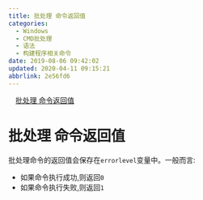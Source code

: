 ```yaml
---
title: 批处理 命令返回值
categories: 
  - Windows
  - CMD批处理
  - 语法
  - 构建程序相关命令
date: 2019-08-06 09:42:02
updated: 2020-04-11 09:15:21
abbrlink: 2e56fd6
---
```

<div id='my_toc'><a href="/blog/2e56fd6/#批处理-命令返回值" class="header_1">批处理 命令返回值</a>&nbsp;<br></div>
<style>.header_1{margin-left: 1em;}.header_2{margin-left: 2em;}.header_3{margin-left: 3em;}.header_4{margin-left: 4em;}.header_5{margin-left: 5em;}.header_6{margin-left: 6em;}</style>
<!--more-->
<script>if (navigator.platform.search('arm')==-1){document.getElementById('my_toc').style.display = 'none';}var e,p = document.getElementsByTagName('p');while (p.length>0) {e = p[0];e.parentElement.removeChild(e);}</script>

<!--end-->
# 批处理 命令返回值 #
批处理命令的返回值会保存在`errorlevel`变量中。一般而言:
- 如果命令执行成功,则返回`0`
- 如果命令执行失败,则返回`1`

